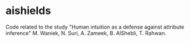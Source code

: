 # aishields
Code related to the study "Human intuition as a defense against attribute inference" M. Waniek, N. Suri, A. Zameek, B. AlShebli, T. Rahwan.
